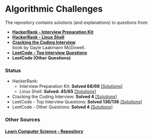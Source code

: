 # Algorithmic Challenges  
The repository contains solutions (and explanations) to questions from:  
- [**HackerRank - Interview Preparation Kit**](https://www.hackerrank.com/interview/interview-preparation-kit) 
- [**HackerRank - Linux Shell**](https://www.hackerrank.com/domains/shell)
- [**Cracking the Coding Interview**](https://github.com/alxerg/Books-1/blob/master/Cracking%20the%20Coding%20Interview%2C%206th%20Edition%20189%20Programming%20Questions%20and%20Solutions.pdf)  
book by Gayle Laakmann McDowell.
- [**LeetCode - Top Interview Questions**](https://leetcode.com/problem-list/top-interview-questions/)
- **LeetCode (Other Questions)**

### Status
- HackerRank:
    - Interview Preparation Kit: **Solved 68/69** [[Solutions]](https://github.com/bartkowiaktomasz/algorithmic-challenges/tree/master/HackerRank%20-%20Interview%20Preparation%20Kit)
    - Linux Shell: **Solved: 45/65** [[Solutions]](https://github.com/bartkowiaktomasz/algorithmic-challenges/tree/master/HackerRank%20-%20Linux%20Shell)
- Cracking the Coding Interview: **Solved 4** [[Solutions]](https://github.com/bartkowiaktomasz/algorithmic-challenges/tree/master/Cracking%20the%20Coding%20Interview)
- LeetCode - Top Interview Questions: **Solved 136/136** [[Solutions]](LeetCode%20-%20Top%20Interview%20Questions)
- LeetCode - Other Questions: **Solved 4** [[Solutions]](LeetCode)


### Other Sources
#### [Learn Computer Science - Repository](https://github.com/bartkowiaktomasz/cs-learning)
